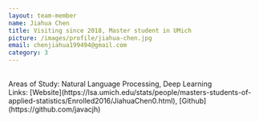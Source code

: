 ```yaml
---
layout: team-member
name: Jiahua Chen
title: Visiting since 2018, Master student in UMich
picture: /images/profile/jiahua-chen.jpg
email: chenjiahua199494@gmail.com
category: 3
---
```


<br/>
Areas of Study: Natural Language Processing, Deep Learning
<br/>
Links: [Website](https://lsa.umich.edu/stats/people/masters-students-of-applied-statistics/Enrolled2016/JiahuaChen0.html), [Github](https://github.com/javacjh)
